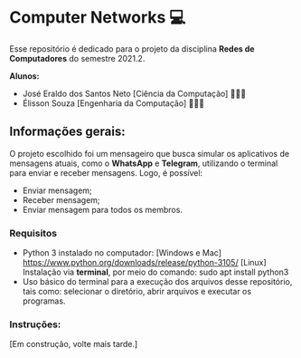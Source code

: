 # Computer Networks 💻

Esse repositório é dedicado para o projeto da disciplina **Redes de Computadores** do semestre 2021.2. 

**Alunos:**  
- José Eraldo dos Santos Neto [Ciência da Computação] 👨🏻‍💻
- Élisson Souza [Engenharia da Computação] 👨🏻‍💻

## Informações gerais: 

O projeto escolhido foi um mensageiro que busca simular os aplicativos de mensagens atuais, como o **WhatsApp** e **Telegram**,  utilizando o terminal para enviar e receber mensagens. Logo, é possível: 
* Enviar mensagem;
* Receber mensagem; 
* Enviar mensagem para todos os membros. 

### Requisitos

- Python 3 instalado no computador: [Windows e Mac] https://www.python.org/downloads/release/python-3105/ [Linux] Instalação via **terminal**, por meio do comando: sudo apt install python3
- Uso básico do terminal para a execução dos arquivos desse repositório, tais como: selecionar o diretório, abrir arquivos e executar os programas.   

### Instruções: 

[Em construção, volte mais tarde.]
 



